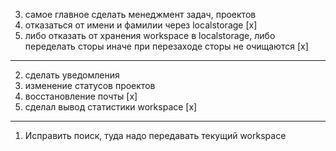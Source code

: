 <!-- 1. сделать страницу задачи, так же сделать переход на страницу задачи в поиске -->
<!-- 2. сделать страницу мои задачи -->
3. самое главное сделать менеджмент задач, проектов
4. отказаться от имени и фамилии через localstorage [x]
5. либо отказать от хранения workspace в localstorage, либо переделать сторы иначе при перезаходе сторы не очищаются [x]

---

<!-- 1. успеть сделать аналитику -->
2. сделать уведомления
3. изменение статусов проектов
3. восстановление почты [x]
4. сделал вывод статистики workspace [x]

---

1. Исправить поиск, туда надо передавать текущий workspace
